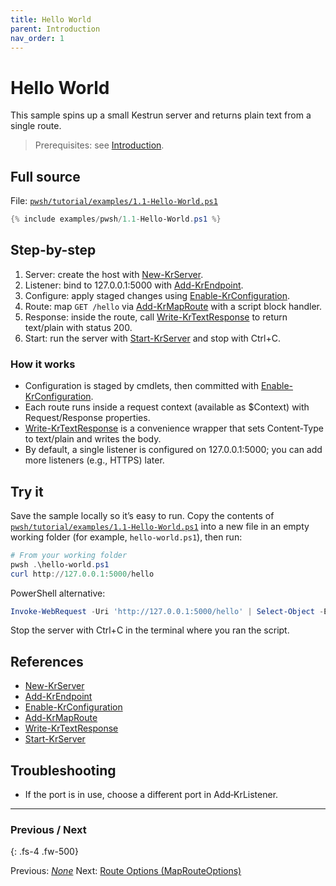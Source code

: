 ```yaml
---
title: Hello World
parent: Introduction
nav_order: 1
---
```


# Hello World

This sample spins up a small Kestrun server and returns plain text from a single route.

> Prerequisites: see [Introduction][Introduction].

## Full source

File: [`pwsh/tutorial/examples/1.1-Hello-World.ps1`][1.1-Hello-World.ps1]

```powershell
{% include examples/pwsh/1.1-Hello-World.ps1 %}
```

## Step-by-step

1. Server: create the host with [New-KrServer][New-KrServer].
2. Listener: bind to 127.0.0.1:5000 with [Add-KrEndpoint][Add-KrEndpoint].
3. Configure: apply staged changes using [Enable-KrConfiguration][Enable-KrConfiguration].
4. Route: map `GET /hello` via [Add-KrMapRoute][Add-KrMapRoute] with a script block handler.
5. Response: inside the route, call [Write-KrTextResponse][Write-KrTextResponse] to return text/plain with status 200.
6. Start: run the server with [Start-KrServer][Start-KrServer] and stop with Ctrl+C.

### How it works

- Configuration is staged by cmdlets, then committed with [Enable-KrConfiguration][Enable-KrConfiguration].
- Each route runs inside a request context (available as $Context) with Request/Response properties.
- [Write-KrTextResponse][Write-KrTextResponse] is a convenience wrapper that sets Content‑Type to text/plain and writes the body.
- By default, a single listener is configured on 127.0.0.1:5000; you can add more listeners (e.g., HTTPS) later.

## Try it

Save the sample locally so it’s easy to run. Copy the contents of
[`pwsh/tutorial/examples/1.1-Hello-World.ps1`][1.1-Hello-World.ps1]
into a new file in an empty working folder (for example, `hello-world.ps1`), then run:

```powershell
# From your working folder
pwsh .\hello-world.ps1
curl http://127.0.0.1:5000/hello
```

PowerShell alternative:

```powershell
Invoke-WebRequest -Uri 'http://127.0.0.1:5000/hello' | Select-Object -ExpandProperty Content
```

Stop the server with Ctrl+C in the terminal where you ran the script.

## References

- [New-KrServer][New-KrServer]
- [Add-KrEndpoint][Add-KrEndpoint]
- [Enable-KrConfiguration][Enable-KrConfiguration]
- [Add-KrMapRoute][Add-KrMapRoute]
- [Write-KrTextResponse][Write-KrTextResponse]
- [Start-KrServer][Start-KrServer]

## Troubleshooting

- If the port is in use, choose a different port in Add‑KrListener.

---

### Previous / Next

{: .fs-4 .fw-500}

Previous: [_None_](.)
Next: [Route Options (MapRouteOptions)][Next]

[1.1-Hello-World.ps1]: /pwsh/tutorial/examples/1.1-Hello-World.ps1
[New-KrServer]: /pwsh/cmdlets/New-KrServer
[Add-KrEndpoint]: /pwsh/cmdlets/Add-KrEndpoint
[Enable-KrConfiguration]: /pwsh/cmdlets/Enable-KrConfiguration
[Add-KrMapRoute]: /pwsh/cmdlets/Add-KrMapRoute
[Write-KrTextResponse]: /pwsh/cmdlets/Write-KrTextResponse
[Start-KrServer]: /pwsh/cmdlets/Start-KrServer
[Next]: ./1.Multiple-Content-Types
[Introduction]: ./index#prerequisites
